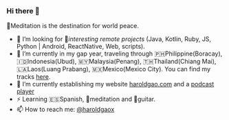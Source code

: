 ### Hi there 👋

🧘Meditation is the destination for world peace.

- 👯 I’m looking for 🥳*interesting remote projects* (Java, Kotlin, Ruby, JS, Python | Android, ReactNative, Web, scripts).
- 🔭 I’m currently in my gap year, traveling through 🇵🇭Philippine(Boracay), 🇮🇩Indonesia(Ubud), 🇲🇾Malaysia(Penang), 🇹🇭Thailand(Chiang Mai), 🇱🇦Laos(Luang Prabang), 🇲🇽Mexico(Mexico City). You can find my tracks [here](https://nomadlist.com/@haroldgao).
- 🌱 I’m currently establishing my website [haroldgao.com](https://haroldgao.com) and a [podcast player](https://www.haroldgao.com/podventure/)
- ⚡ Learning 🇪🇸Spanish, 🧘meditation and 🎸guitar.
- 📫 How to reach me: [@haroldgaox](https://twitter.com/haroldgaox)


